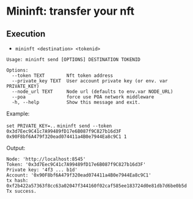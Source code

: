 # Mininft: transfer your nft

## Execution

* `mininft <destination> <tokenid>`

```shell
Usage: mininft send [OPTIONS] DESTINATION TOKENID

Options:
  --token TEXT        Nft token address
  --private_key TEXT  User account private key (or env. var PRIVATE_KEY)
  --node_url TEXT     Node url (defaults to env.var NODE_URL)
  --poa               force use POA network middleware
  -h, --help          Show this message and exit.
```



Example:

`set PRIVATE_KEY=..`
`mininft send --token 0x3d7Eec9C41c7A99489fD17e6B087f9C827b16d3F  0x90F8bf6A479f320ead074411a4B0e7944Ea8c9C1 1`

Output:

```
Node: 'http://localhost:8545'
Token: '0x3d7Eec9C41c7A99489fD17e6B087f9C827b16d3F'
Private key: '4f3 ... b1d'
Account: '0x90F8bf6A479f320ead074411a4B0e7944Ea8c9C1'
tx hash: 0xf2b422a57363f8cc63a02047f344160f02caf585ee183724d0e81db7d6be0b5d
Tx success.
```
